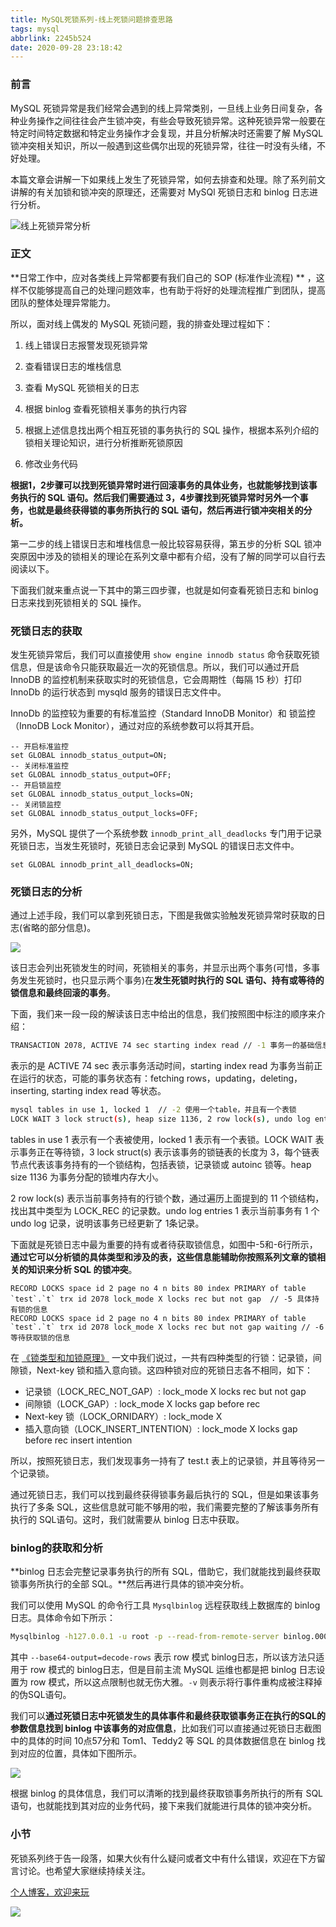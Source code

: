 ```yaml
---
title: MySQL死锁系列-线上死锁问题排查思路
tags: mysql
abbrlink: 2245b524
date: 2020-09-28 23:18:42
---
```






### 前言

MySQL 死锁异常是我们经常会遇到的线上异常类别，一旦线上业务日间复杂，各种业务操作之间往往会产生锁冲突，有些会导致死锁异常。这种死锁异常一般要在特定时间特定数据和特定业务操作才会复现，并且分析解决时还需要了解 MySQL 锁冲突相关知识，所以一般遇到这些偶尔出现的死锁异常，往往一时没有头绪，不好处理。



本篇文章会讲解一下如果线上发生了死锁异常，如何去排查和处理。除了系列前文讲解的有关加锁和锁冲突的原理还，还需要对 MySQl 死锁日志和 binlog 日志进行分析。

![线上死锁异常分析](http://cdn.remcarpediem.net/2020-09-28-151927.png)

### 正文 

**日常工作中，应对各类线上异常都要有我们自己的 SOP (标准作业流程) ** ，这样不仅能够提高自己的处理问题效率，也有助于将好的处理流程推广到团队，提高团队的整体处理异常能力。

所以，面对线上偶发的 MySQL 死锁问题，我的排查处理过程如下：

1. 线上错误日志报警发现死锁异常

2. 查看错误日志的堆栈信息

3. 查看 MySQL 死锁相关的日志

4. 根据 binlog 查看死锁相关事务的执行内容

5. 根据上述信息找出两个相互死锁的事务执行的 SQL 操作，根据本系列介绍的锁相关理论知识，进行分析推断死锁原因

6. 修改业务代码



**根据1，2步骤可以找到死锁异常时进行回滚事务的具体业务，也就能够找到该事务执行的 SQL 语句。然后我们需要通过 3，4步骤找到死锁异常时另外一个事务，也就是最终获得锁的事务所执行的 SQL 语句，然后再进行锁冲突相关的分析。**

第一二步的线上错误日志和堆栈信息一般比较容易获得，第五步的分析 SQL 锁冲突原因中涉及的锁相关的理论在系列文章中都有介绍，没有了解的同学可以自行去阅读以下。

下面我们就来重点说一下其中的第三四步骤，也就是如何查看死锁日志和 binlog 日志来找到死锁相关的 SQL 操作。




### 死锁日志的获取



发生死锁异常后，我们可以直接使用 `show engine innodb status` 命令获取死锁信息，但是该命令只能获取最近一次的死锁信息。所以，我们可以通过开启 InnoDB 的监控机制来获取实时的死锁信息，它会周期性（每隔 15 秒）打印 InnoDb 的运行状态到 mysqld 服务的错误日志文件中。



InnoDb 的监控较为重要的有标准监控（Standard InnoDB Monitor）和 锁监控（InnoDB Lock Monitor），通过对应的系统参数可以将其开启。

```
-- 开启标准监控
set GLOBAL innodb_status_output=ON;
-- 关闭标准监控
set GLOBAL innodb_status_output=OFF;
-- 开启锁监控
set GLOBAL innodb_status_output_locks=ON;
-- 关闭锁监控
set GLOBAL innodb_status_output_locks=OFF;
```

另外，MySQL 提供了一个系统参数 `innodb_print_all_deadlocks` 专门用于记录死锁日志，当发生死锁时，死锁日志会记录到 MySQL 的错误日志文件中。

```
set GLOBAL innodb_print_all_deadlocks=ON;
```

### 死锁日志的分析

通过上述手段，我们可以拿到死锁日志，下图是我做实验触发死锁异常时获取的日志(省略的部分信息)。

![](http://cdn.remcarpediem.net/2020-10-01-012810.png)

该日志会列出死锁发生的时间，死锁相关的事务，并显示出两个事务(可惜，多事务发生死锁时，也只显示两个事务)在**发生死锁时执行的 SQL 语句、持有或等待的锁信息和最终回滚的事务**。

下面，我们来一段一段的解读该日志中给出的信息，我们按照图中标注的顺序来介绍：

```bash
TRANSACTION 2078, ACTIVE 74 sec starting index read // -1 事务一的基础信息，包括事务ID、活跃时间，当前运行状态
```

表示的是 ACTIVE 74 sec 表示事务活动时间，starting index read 为事务当前正在运行的状态，可能的事务状态有：fetching rows，updating，deleting，inserting, starting index read 等状态。

```bash
mysql tables in use 1, locked 1  // -2 使用一个table，并且有一个表锁
LOCK WAIT 3 lock struct(s), heap size 1136, 2 row lock(s), undo log entries 1  // -3 涉及的锁结构和内存大小 
```

tables in use 1 表示有一个表被使用，locked 1 表示有一个表锁。LOCK WAIT 表示事务正在等待锁，3 lock struct(s) 表示该事务的锁链表的长度为 3，每个链表节点代表该事务持有的一个锁结构，包括表锁，记录锁或 autoinc 锁等。heap size 1136 为事务分配的锁堆内存大小。

2 row lock(s) 表示当前事务持有的行锁个数，通过遍历上面提到的 11 个锁结构，找出其中类型为 LOCK_REC 的记录数。undo log entries 1 表示当前事务有 1 个 undo log 记录，说明该事务已经更新了 1条记录。

下面就是死锁日志中最为重要的持有或者待获取锁信息，如图中-5和-6行所示，**通过它可以分析锁的具体类型和涉及的表，这些信息能辅助你按照系列文章的锁相关的知识来分析 SQL 的锁冲突**。

```
RECORD LOCKS space id 2 page no 4 n bits 80 index PRIMARY of table `test`.`t` trx id 2078 lock_mode X locks rec but not gap  // -5 具体持有锁的信息
RECORD LOCKS space id 2 page no 4 n bits 80 index PRIMARY of table `test`.`t` trx id 2078 lock_mode X locks rec but not gap waiting // -6 等待获取锁的信息
```

在 [《锁类型和加锁原理》](https://mp.weixin.qq.com/s/QVEUIfD0RBbtvUDORaz2vQ) 一文中我们说过，一共有四种类型的行锁：记录锁，间隙锁，Next-key 锁和插入意向锁。这四种锁对应的死锁日志各不相同，如下：

- 记录锁（LOCK_REC_NOT_GAP）: lock_mode X locks rec but not gap
- 间隙锁（LOCK_GAP）: lock_mode X locks gap before rec
- Next-key 锁（LOCK_ORNIDARY）: lock_mode X
- 插入意向锁（LOCK_INSERT_INTENTION）: lock_mode X locks gap before rec insert intention

所以，按照死锁日志，我们发现事务一持有了 test.t 表上的记录锁，并且等待另一个记录锁。



通过死锁日志，我们可以找到最终获得锁事务最后执行的 SQL，但是如果该事务执行了多条 SQL，这些信息就可能不够用的啦，我们需要完整的了解该事务所有执行的 SQL语句。这时，我们就需要从 binlog 日志中获取。

### binlog的获取和分析

**binlog 日志会完整记录事务执行的所有 SQL，借助它，我们就能找到最终获取锁事务所执行的全部 SQL。**然后再进行具体的锁冲突分析。



我们可以使用 MySQL 的命令行工具 `Mysqlbinlog` 远程获取线上数据库的 binlog 日志。具体命令如下所示：

```bash
Mysqlbinlog -h127.0.0.1 -u root -p --read-from-remote-server binlog.000001 --base64-output=decode-rows -v
```

其中 `--base64-output=decode-rows` 表示 row 模式 binlog日志，所以该方法只适用于 row 模式的 binlog日志，但是目前主流 MySQL 运维也都是把 binlog 日志设置为 row 模式，所以这点限制也就无伤大雅。`-v` 则表示将行事件重构成被注释掉的伪SQL语句。



我们可以**通过死锁日志中死锁发生的具体事件和最终获取锁事务正在执行的SQL的参数信息找到 binlog 中该事务的对应信息**，比如我们可以直接通过死锁日志截图中的具体的时间 10点57分和 Tom1、Teddy2 等 SQL 的具体数据信息在 binlog 找到对应的位置，具体如下图所示。



![](http://cdn.remcarpediem.net/2020-09-28-151942.png)

根据 binlog 的具体信息，我们可以清晰的找到最终获取锁事务所执行的所有 SQL 语句，也就能找到其对应的业务代码，接下来我们就能进行具体的锁冲突分析。



### 小节

死锁系列终于告一段落，如果大伙有什么疑问或者文中有什么错误，欢迎在下方留言讨论。也希望大家继续持续关注。


[个人博客，欢迎来玩](http://remcarpediem.net/)

![](http://cdn.remcarpediem.net/2020-05-26-144752.png)